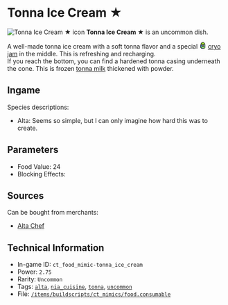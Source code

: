 # Tonna Ice Cream ★

<img src="https://raw.githubusercontent.com/Ceterai/Enternia/main/assetMissing.png" alt="Tonna Ice Cream ★ icon" loading="lazy" height=16px width="auto" /> **Tonna Ice Cream ★** is an uncommon dish.

A well-made tonna ice cream with a soft tonna flavor and a special <img src="https://raw.githubusercontent.com/Ceterai/Enternia/main/items/generic/food/tier1/ct_iso_jam.png" alt="Cryo Jam icon" loading="lazy" height=16px width="auto" /> [cryo jam](https://ceterai.github.io/MyEnternia/Wiki/CryoJam) in the middle. This is refreshing and recharging.  
If you reach the bottom, you can find a hardened tonna casing underneath the cone. This is frozen [tonna milk](https://ceterai.github.io/MyEnternia/Wiki/tonnamilk) thickened with powder.

## Ingame

Species descriptions:

- Alta: Seems so simple, but I can only imagine how hard this was to create.

## Parameters

- Food Value: 24
- Blocking Effects: 

## Sources

Can be bought from merchants:

- [Alta Chef](https://ceterai.github.io/MyEnternia/Wiki/AltaChef)

## Technical Information

- In-game ID: `ct_food_mimic-tonna_ice_cream`
- Power: `2.75`
- Rarity: `Uncommon`
- Tags: [`alta`](https://ceterai.github.io/MyEnternia/Wiki/Tags/Alta), [`nia_cuisine`](https://ceterai.github.io/MyEnternia/Wiki/Tags/NiaCuisine), [`tonna`](https://ceterai.github.io/MyEnternia/Wiki/Tags/Tonna), [`uncommon`](https://ceterai.github.io/MyEnternia/Wiki/Tags/Uncommon)
- File: [`/items/buildscripts/ct_mimics/food.consumable`](https://github.com/Ceterai/Enternia/blob/main/items/buildscripts/ct_mimics/food.consumable)
